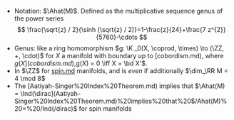 -  Notation: $\Ahat(M)$. Defined as the multiplicative sequence genus of the power series
$$
\frac{\sqrt{z} / 2}{\sinh (\sqrt{z} / 2)}=1-\frac{z}{24}+\frac{7 z^{2}}{5760}-\cdots
$$
- Genus: like a ring homomorphism $g: \K _0(X, \coprod, \times) \to (\ZZ, +, \cdot)$ for $X$ a manifold with boundary up to [cobordism.md), where $g(X](cobordism.md),%20where%20$g(X) = 0 \iff X = \bd X'$.
-  In $\ZZ$ for [spin.md](spin.md) manifolds, and is *even* if additionally $\dim_\RR M = 4 \mod 8$
-  The [Aatiyah-Singer%20Index%20Theorem.md) implies that $\Ahat(M) = \Ind(\dirac](Aatiyah-Singer%20Index%20Theorem.md)%20implies%20that%20$/Ahat(M)%20=%20/Ind(/dirac)$ for spin manifolds